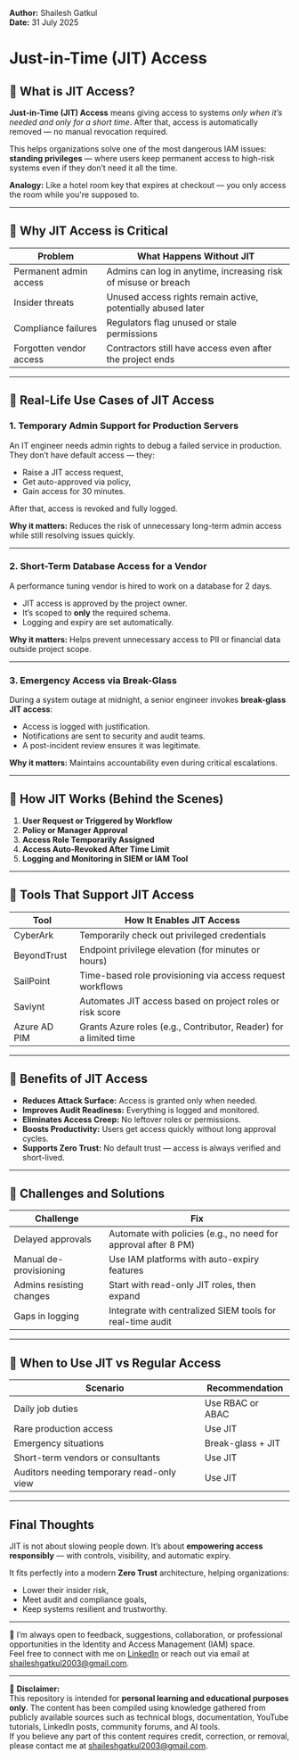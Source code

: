 **Author:** Shailesh Gatkul  
**Date:** 31 July 2025

# Just-in-Time (JIT) Access

## 🔹 What is JIT Access?

**Just-in-Time (JIT) Access** means giving access to systems *only when it’s needed and only for a short time*. After that, access is automatically removed — no manual revocation required.

This helps organizations solve one of the most dangerous IAM issues: **standing privileges** — where users keep permanent access to high-risk systems even if they don’t need it all the time.

**Analogy:** Like a hotel room key that expires at checkout — you only access the room while you're supposed to.

---

## 🔹 Why JIT Access is Critical

| Problem                           | What Happens Without JIT                                          |
|-----------------------------------|-------------------------------------------------------------------|
| Permanent admin access            | Admins can log in anytime, increasing risk of misuse or breach   |
| Insider threats                   | Unused access rights remain active, potentially abused later     |
| Compliance failures               | Regulators flag unused or stale permissions                      |
| Forgotten vendor access           | Contractors still have access even after the project ends        |

---

## 🔹 Real-Life Use Cases of JIT Access

### 1. Temporary Admin Support for Production Servers

An IT engineer needs admin rights to debug a failed service in production. They don’t have default access — they:
- Raise a JIT access request,
- Get auto-approved via policy,
- Gain access for 30 minutes.

After that, access is revoked and fully logged.

 **Why it matters:** Reduces the risk of unnecessary long-term admin access while still resolving issues quickly.

---

### 2. Short-Term Database Access for a Vendor

A performance tuning vendor is hired to work on a database for 2 days.

- JIT access is approved by the project owner.
- It’s scoped to **only** the required schema.
- Logging and expiry are set automatically.

 **Why it matters:** Helps prevent unnecessary access to PII or financial data outside project scope.

---

### 3. Emergency Access via Break-Glass

During a system outage at midnight, a senior engineer invokes **break-glass JIT access**:

- Access is logged with justification.
- Notifications are sent to security and audit teams.
- A post-incident review ensures it was legitimate.

 **Why it matters:** Maintains accountability even during critical escalations.

---

## 🔹 How JIT Works (Behind the Scenes)

1. **User Request or Triggered by Workflow**
2. **Policy or Manager Approval**
3. **Access Role Temporarily Assigned**
4. **Access Auto-Revoked After Time Limit**
5. **Logging and Monitoring in SIEM or IAM Tool**

---

## 🔹 Tools That Support JIT Access

| Tool           | How It Enables JIT Access                                           |
|----------------|---------------------------------------------------------------------|
| CyberArk       | Temporarily check out privileged credentials                        |
| BeyondTrust    | Endpoint privilege elevation (for minutes or hours)                |
| SailPoint      | Time-based role provisioning via access request workflows          |
| Saviynt        | Automates JIT access based on project roles or risk score          |
| Azure AD PIM   | Grants Azure roles (e.g., Contributor, Reader) for a limited time   |

---

## 🔹 Benefits of JIT Access

- **Reduces Attack Surface:** Access is granted only when needed.
- **Improves Audit Readiness:** Everything is logged and monitored.
- **Eliminates Access Creep:** No leftover roles or permissions.
- **Boosts Productivity:** Users get access quickly without long approval cycles.
- **Supports Zero Trust:** No default trust — access is always verified and short-lived.

---

## 🔹 Challenges and Solutions

| Challenge                    | Fix                                                             |
|-----------------------------|------------------------------------------------------------------|
| Delayed approvals            | Automate with policies (e.g., no need for approval after 8 PM)  |
| Manual de-provisioning       | Use IAM platforms with auto-expiry features                     |
| Admins resisting changes     | Start with read-only JIT roles, then expand                     |
| Gaps in logging              | Integrate with centralized SIEM tools for real-time audit       |

---

## 🔹 When to Use JIT vs Regular Access

| Scenario                                  | Recommendation         |
|-------------------------------------------|------------------------|
| Daily job duties                          | Use RBAC or ABAC       |
| Rare production access                    | Use JIT                |
| Emergency situations                      | Break-glass + JIT      |
| Short-term vendors or consultants         | Use JIT                |
| Auditors needing temporary read-only view | Use JIT                |

---

##  Final Thoughts

JIT is not about slowing people down. It’s about **empowering access responsibly** — with controls, visibility, and automatic expiry.

It fits perfectly into a modern **Zero Trust** architecture, helping organizations:
- Lower their insider risk,
- Meet audit and compliance goals,
- Keep systems resilient and trustworthy.

---

💬 I’m always open to feedback, suggestions, collaboration, or professional opportunities in the Identity and Access Management (IAM) space.  
Feel free to connect with me on [LinkedIn](https://www.linkedin.com/in/shailesh-gatkul/) or reach out via email at [shaileshgatkul2003@gmail.com](mailto:shaileshgatkul2003@gmail.com).

---

📌 **Disclaimer:**  
This repository is intended for **personal learning and educational purposes only**. The content has been compiled using knowledge gathered from publicly available sources such as technical blogs, documentation, YouTube tutorials, LinkedIn posts, community forums, and AI tools.  
If you believe any part of this content requires credit, correction, or removal, please contact me at [shaileshgatkul2003@gmail.com](mailto:shaileshgatkul2003@gmail.com).




